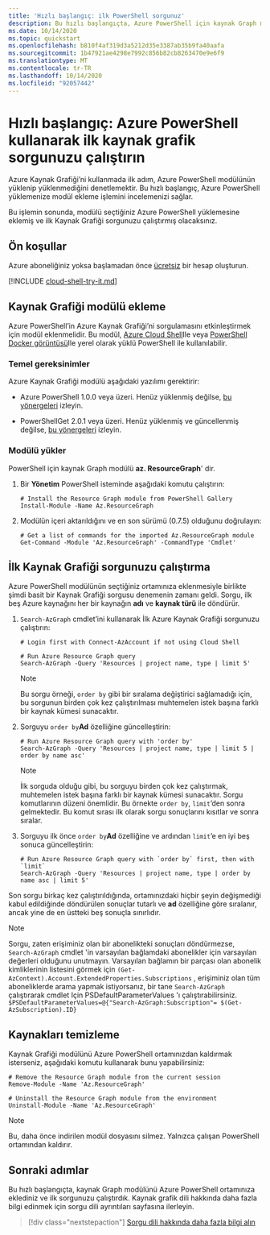 ```yaml
---
title: 'Hızlı başlangıç: ilk PowerShell sorgunuz'
description: Bu hızlı başlangıçta, Azure PowerShell için kaynak Graph modülünü etkinleştirmek ve ilk sorgunuzu çalıştırmak için adımları izleyin.
ms.date: 10/14/2020
ms.topic: quickstart
ms.openlocfilehash: b810f4af319d3a5212d35e3387ab35b9fa40aafa
ms.sourcegitcommit: 1b47921ae4298e7992c856b82cb8263470e9e6f9
ms.translationtype: MT
ms.contentlocale: tr-TR
ms.lasthandoff: 10/14/2020
ms.locfileid: "92057442"
---
```

# <a name="quickstart-run-your-first-resource-graph-query-using-azure-powershell"></a>Hızlı başlangıç: Azure PowerShell kullanarak ilk kaynak grafik sorgunuzu çalıştırın

Azure Kaynak Grafiği’ni kullanmada ilk adım, Azure PowerShell modülünün yüklenip yüklenmediğini denetlemektir. Bu hızlı başlangıç, Azure PowerShell yüklemenize modül ekleme işlemini incelemenizi sağlar.

Bu işlemin sonunda, modülü seçtiğiniz Azure PowerShell yüklemesine eklemiş ve ilk Kaynak Grafiği sorgunuzu çalıştırmış olacaksınız.

## <a name="prerequisites"></a>Ön koşullar

Azure aboneliğiniz yoksa başlamadan önce [ücretsiz](https://azure.microsoft.com/free/) bir hesap oluşturun.

[!INCLUDE [cloud-shell-try-it.md](../../../includes/cloud-shell-try-it.md)]

## <a name="add-the-resource-graph-module"></a>Kaynak Grafiği modülü ekleme

Azure PowerShell’in Azure Kaynak Grafiği’ni sorgulamasını etkinleştirmek için modül eklenmelidir. Bu modül, [Azure Cloud Shell](https://shell.azure.com)Ile veya [PowerShell Docker görüntüsü](https://hub.docker.com/_/microsoft-powershell)Ile yerel olarak yüklü PowerShell ile kullanılabilir.

### <a name="base-requirements"></a>Temel gereksinimler

Azure Kaynak Grafiği modülü aşağıdaki yazılımı gerektirir:

- Azure PowerShell 1.0.0 veya üzeri. Henüz yüklenmiş değilse, [bu yönergeleri](/powershell/azure/install-az-ps) izleyin.

- PowerShellGet 2.0.1 veya üzeri. Henüz yüklenmiş ve güncellenmiş değilse, [bu yönergeleri](/powershell/scripting/gallery/installing-psget) izleyin.

### <a name="install-the-module"></a>Modülü yükler

PowerShell için kaynak Graph modülü **az. ResourceGraph**' dir.

1. Bir **Yönetim** PowerShell isteminde aşağıdaki komutu çalıştırın:

   ```azurepowershell-interactive
   # Install the Resource Graph module from PowerShell Gallery
   Install-Module -Name Az.ResourceGraph
   ```

1. Modülün içeri aktarıldığını ve en son sürümü (0.7.5) olduğunu doğrulayın:

   ```azurepowershell-interactive
   # Get a list of commands for the imported Az.ResourceGraph module
   Get-Command -Module 'Az.ResourceGraph' -CommandType 'Cmdlet'
   ```

## <a name="run-your-first-resource-graph-query"></a>İlk Kaynak Grafiği sorgunuzu çalıştırma

Azure PowerShell modülünün seçtiğiniz ortamınıza eklenmesiyle birlikte şimdi basit bir Kaynak Grafiği sorgusu denemenin zamanı geldi. Sorgu, ilk beş Azure kaynağını her bir kaynağın **adı** ve **kaynak türü** ile döndürür.

1. `Search-AzGraph` cmdlet’ini kullanarak İlk Azure Kaynak Grafiği sorgunuzu çalıştırın:

   ```azurepowershell-interactive
   # Login first with Connect-AzAccount if not using Cloud Shell

   # Run Azure Resource Graph query
   Search-AzGraph -Query 'Resources | project name, type | limit 5'
   ```

   > [!NOTE]
   > Bu sorgu örneği, `order by` gibi bir sıralama değiştirici sağlamadığı için, bu sorgunun birden çok kez çalıştırılması muhtemelen istek başına farklı bir kaynak kümesi sunacaktır.

1. Sorguyu `order by`**Ad** özelliğine güncelleştirin:

   ```azurepowershell-interactive
   # Run Azure Resource Graph query with 'order by'
   Search-AzGraph -Query 'Resources | project name, type | limit 5 | order by name asc'
   ```

   > [!NOTE]
   > İlk sorguda olduğu gibi, bu sorguyu birden çok kez çalıştırmak, muhtemelen istek başına farklı bir kaynak kümesi sunacaktır. Sorgu komutlarının düzeni önemlidir. Bu örnekte `order by`, `limit`’den sonra gelmektedir. Bu komut sırası ilk olarak sorgu sonuçlarını kısıtlar ve sonra sıralar.

1. Sorguyu ilk önce `order by`**Ad** özelliğine ve ardından `limit`’e en iyi beş sonuca güncelleştirin:

   ```azurepowershell-interactive
   # Run Azure Resource Graph query with `order by` first, then with `limit`
   Search-AzGraph -Query 'Resources | project name, type | order by name asc | limit 5'
   ```

Son sorgu birkaç kez çalıştırıldığında, ortamınızdaki hiçbir şeyin değişmediği kabul edildiğinde döndürülen sonuçlar tutarlı ve **ad** özelliğine göre sıralanır, ancak yine de en üstteki beş sonuçla sınırlıdır.

> [!NOTE]
> Sorgu, zaten erişiminiz olan bir abonelikteki sonuçları döndürmezse, `Search-AzGraph` cmdlet 'in varsayılan bağlamdaki abonelikler için varsayılan değerleri olduğunu unutmayın. Varsayılan bağlamın bir parçası olan abonelik kimliklerinin listesini görmek için `(Get-AzContext).Account.ExtendedProperties.Subscriptions` , erişiminiz olan tüm aboneliklerde arama yapmak istiyorsanız, bir tane `Search-AzGraph` çalıştırarak cmdlet Için PSDefaultParameterValues 'ı çalıştırabilirsiniz. `$PSDefaultParameterValues=@{"Search-AzGraph:Subscription"= $(Get-AzSubscription).ID}`
   
## <a name="clean-up-resources"></a>Kaynakları temizleme

Kaynak Grafiği modülünü Azure PowerShell ortamınızdan kaldırmak isterseniz, aşağıdaki komutu kullanarak bunu yapabilirsiniz:

```azurepowershell-interactive
# Remove the Resource Graph module from the current session
Remove-Module -Name 'Az.ResourceGraph'

# Uninstall the Resource Graph module from the environment
Uninstall-Module -Name 'Az.ResourceGraph'
```

> [!NOTE]
> Bu, daha önce indirilen modül dosyasını silmez. Yalnızca çalışan PowerShell ortamından kaldırır.

## <a name="next-steps"></a>Sonraki adımlar

Bu hızlı başlangıçta, kaynak Graph modülünü Azure PowerShell ortamınıza eklediniz ve ilk sorgunuzu çalıştırdık. Kaynak grafik dili hakkında daha fazla bilgi edinmek için sorgu dili ayrıntıları sayfasına ilerleyin.

> [!div class="nextstepaction"]
> [Sorgu dili hakkında daha fazla bilgi alın](./concepts/query-language.md)